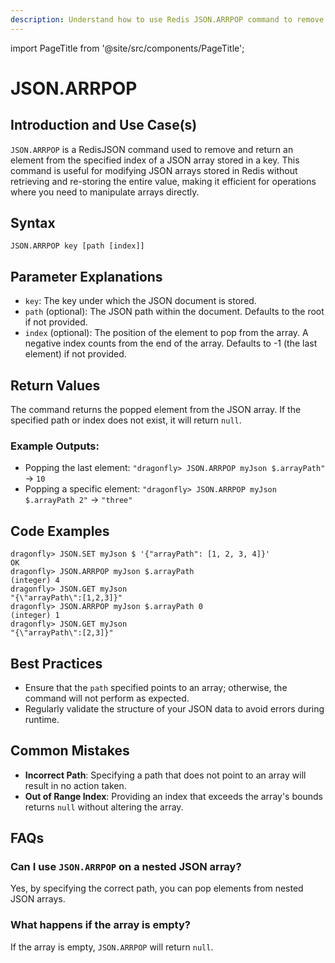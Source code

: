 ```yaml
---
description: Understand how to use Redis JSON.ARRPOP command to remove and return the last element of an array.
---
```


import PageTitle from '@site/src/components/PageTitle';

# JSON.ARRPOP

<PageTitle title="Redis JSON.ARRPOP Explained (Better Than Official Docs)" />

## Introduction and Use Case(s)

`JSON.ARRPOP` is a RedisJSON command used to remove and return an element from the specified index of a JSON array stored in a key. This command is useful for modifying JSON arrays stored in Redis without retrieving and re-storing the entire value, making it efficient for operations where you need to manipulate arrays directly.

## Syntax

```plaintext
JSON.ARRPOP key [path [index]]
```

## Parameter Explanations

- `key`: The key under which the JSON document is stored.
- `path` (optional): The JSON path within the document. Defaults to the root if not provided.
- `index` (optional): The position of the element to pop from the array. A negative index counts from the end of the array. Defaults to -1 (the last element) if not provided.

## Return Values

The command returns the popped element from the JSON array. If the specified path or index does not exist, it will return `null`.

### Example Outputs:

- Popping the last element: `"dragonfly> JSON.ARRPOP myJson $.arrayPath"` -> `10`
- Popping a specific element: `"dragonfly> JSON.ARRPOP myJson $.arrayPath 2"` -> `"three"`

## Code Examples

```cli
dragonfly> JSON.SET myJson $ '{"arrayPath": [1, 2, 3, 4]}'
OK
dragonfly> JSON.ARRPOP myJson $.arrayPath
(integer) 4
dragonfly> JSON.GET myJson
"{\"arrayPath\":[1,2,3]}"
dragonfly> JSON.ARRPOP myJson $.arrayPath 0
(integer) 1
dragonfly> JSON.GET myJson
"{\"arrayPath\":[2,3]}"
```

## Best Practices

- Ensure that the `path` specified points to an array; otherwise, the command will not perform as expected.
- Regularly validate the structure of your JSON data to avoid errors during runtime.

## Common Mistakes

- **Incorrect Path**: Specifying a path that does not point to an array will result in no action taken.
- **Out of Range Index**: Providing an index that exceeds the array's bounds returns `null` without altering the array.

## FAQs

### Can I use `JSON.ARRPOP` on a nested JSON array?

Yes, by specifying the correct path, you can pop elements from nested JSON arrays.

### What happens if the array is empty?

If the array is empty, `JSON.ARRPOP` will return `null`.
